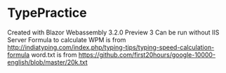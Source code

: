 # TypePractice
Created with Blazor Webassembly 3.2.0 Preview 3
Can be run without IIS Server
Formula to calculate WPM is from http://indiatyping.com/index.php/typing-tips/typing-speed-calculation-formula
word.txt is from https://github.com/first20hours/google-10000-english/blob/master/20k.txt
